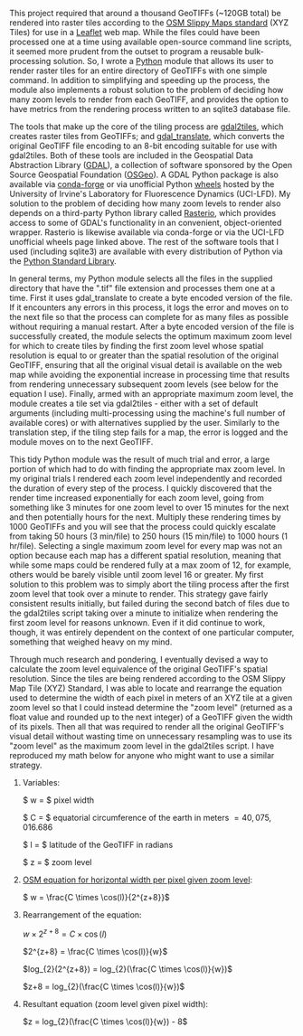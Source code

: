 This project required that around a thousand GeoTIFFs (~120GB total) be rendered into raster tiles according to the [OSM Slippy Maps standard](https://wiki.openstreetmap.org/wiki/Slippy_map) (XYZ Tiles) for use in a [Leaflet](https://leafletjs.com/) web map. While the files could have been processed one at a time using available open-source command line scripts, it seemed more prudent from the outset to program a reusable bulk-processing solution. So, I wrote a [Python](https://www.python.org/) module that allows its user to render raster tiles for an entire directory of GeoTIFFs with one simple command. In addition to simplifying and speeding up the process, the module also implements a robust solution to the problem of deciding how many zoom levels to render from each GeoTIFF, and provides the option to have metrics from the rendering process written to an sqlite3 database file. 

The tools that make up the core of the tiling process are [gdal2tiles](https://gdal.org/programs/gdal2tiles.html#gdal2tiles), which creates raster tiles from GeoTIFFs; and [gdal_translate](https://gdal.org/programs/gdal_translate.html#gdal-translate), which converts the original GeoTIFF file encoding to an 8-bit encoding suitable for use with gdal2tiles. Both of these tools are included in the Geospatial Data Abstraction Library ([GDAL](https://gdal.org/)), a collection of software sponsored by the Open Source Geospatial Foundation ([OSGeo](https://www.osgeo.org/)). A GDAL Python package is also available via [conda-forge](https://anaconda.org/conda-forge/gdal) or via unofficial Python [wheels](https://www.lfd.uci.edu/~gohlke/pythonlibs) hosted by the University of Irvine's Laboratory for Fluorescence Dynamics (UCI-LFD). My solution to the problem of deciding how many zoom levels to render also depends on a third-party Python library called [Rasterio](https://rasterio.readthedocs.io/en/latest/), which provides access to some of GDAL's functionality in an convenient, object-oriented wrapper. Rasterio is likewise available via conda-forge or via the UCI-LFD unofficial wheels page linked above. The rest of the software tools that I used (including sqlite3) are available with every distribution of Python via the [Python Standard Library](https://docs.python.org/3/library/).

In general terms, my Python module selects all the files in the supplied directory that have the ".tif" file extension and processes them one at a time. First it uses gdal_translate to create a byte encoded version of the file. If it encounters any errors in this process, it logs the error and moves on to the next file so that the process can complete for as many files as possible without requiring a manual restart. After a byte encoded version of the file is successfully created, the module selects the optimum maximum zoom level for which to create tiles by finding the first zoom level whose spatial resolution is equal to or greater than the spatial resolution of the original GeoTIFF, ensuring that all the original visual detail is available on the web map while avoiding the exponential increase in processing time that results from rendering unnecessary subsequent zoom levels (see below for the equation I use). Finally, armed with an appropriate maximum zoom level, the module creates a tile set via gdal2tiles - either with a set of default arguments (including multi-processing using the machine's full number of available cores) or with alternatives supplied by the user. Similarly to the translation step, if the tiling step fails for a map, the error is logged and the module moves on to the next GeoTIFF. 

This tidy Python module was the result of much trial and error, a large portion of which had to do with finding the appropriate max zoom level. In my original trials I rendered each zoom level independently and recorded the duration of every step of the process. I quickly discovered that the render time increased exponentially for each zoom level, going from something like 3 minutes for one zoom level to over 15 minutes for the next and then potentially hours for the next. Multiply these rendering times by 1000 GeoTIFFs and you will see that the process could quickly escalate from taking 50 hours (3 min/file) to 250 hours (15 min/file) to 1000 hours (1 hr/file). Selecting a single maximum zoom level for every map was not an option because each map has a different spatial resolution, meaning that while some maps could be rendered fully at a max zoom of 12, for example, others would be barely visible until zoom level 16 or greater. My first solution to this problem was to simply abort the tiling process after the first zoom level that took over a minute to render. This strategy gave fairly consistent results initially, but failed during the second batch of files due to the gdal2tiles script taking over a minute to initialize when rendering the first zoom level for reasons unknown. Even if it did continue to work, though, it was entirely dependent on the context of one particular computer, something that weighed heavy on my mind. 

Through much research and pondering, I eventually devised a way to calculate the zoom level equivalence of the original GeoTIFF's spatial resolution. Since the tiles are being rendered according to the OSM Slippy Map Tile (XYZ) Standard, I was able to locate and rearrange the equation used to determine the width of each pixel in meters of an XYZ tile at a given zoom level so that I could instead determine the "zoom level" (returned as a float value and rounded up to the next integer) of a GeoTIFF given the width of its pixels. Then all that was required to render all the original GeoTIFF's visual detail without wasting time on unnecessary resampling was to use its "zoom level" as the maximum zoom level in the gdal2tiles script. I have reproduced my math below for anyone who might want to use a similar strategy. 

1. Variables:

    $ w = $ pixel width

    $ C = $ equatorial circumference of the earth in meters $= 40,075,016.686$

    $ l = $ latitude of the GeoTIFF in radians

    $ z = $ zoom level

1. [OSM equation for horizontal width per pixel given zoom level](https://wiki.openstreetmap.org/wiki/Zoom_levels#:~:text=Distance%20per%20pixel%20math):

    $ w = \frac{C \times \cos(l)}{2^{z+8}}$

1. Rearrangement of the equation:

    $w \times 2^{z+8} = C \times \cos(l)$

    $2^{z+8} = \frac{C \times \cos(l)}{w}$

    $log_{2}(2^{z+8}) = log_{2}(\frac{C \times \cos(l)}{w})$

    $z+8 = log_{2}(\frac{C \times \cos(l)}{w})$

1. Resultant equation (zoom level given pixel width):

    $z = log_{2}(\frac{C \times \cos(l)}{w}) - 8$

